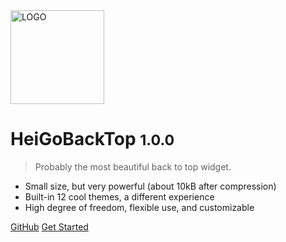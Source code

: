 <img src="https://z3.ax1x.com/2021/05/13/gBJiXF.png" alt="LOGO" border="0" style="width:150px;"  />

# HeiGoBackTop <small>1.0.0</small>

> Probably the most beautiful back to top widget.

- Small size, but very powerful (about 10kB after compression)
- Built-in 12 cool themes, a different experience
- High degree of freedom, flexible use, and customizable

[GitHub](https://github.com/hei-jack/heigobacktop/)
[Get Started](#heigobacktop)